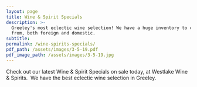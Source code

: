 ```yaml
---
layout: page
title: Wine & Spirit Specials
description: >-
  Greeley's most eclectic wine selection! We have a huge inventory to choose
  from, both foreign and domestic.
subtitle:
permalink: /wine-spirits-specials/
pdf_path: /assets/images/3-5-19.pdf
pdf_image_path: /assets/images/3-5-19.jpg
---
```


Check out our latest Wine & Spirit Specials on sale today, at Westlake Wine & Spirits.  We have the best eclectic wine selection in Greeley.